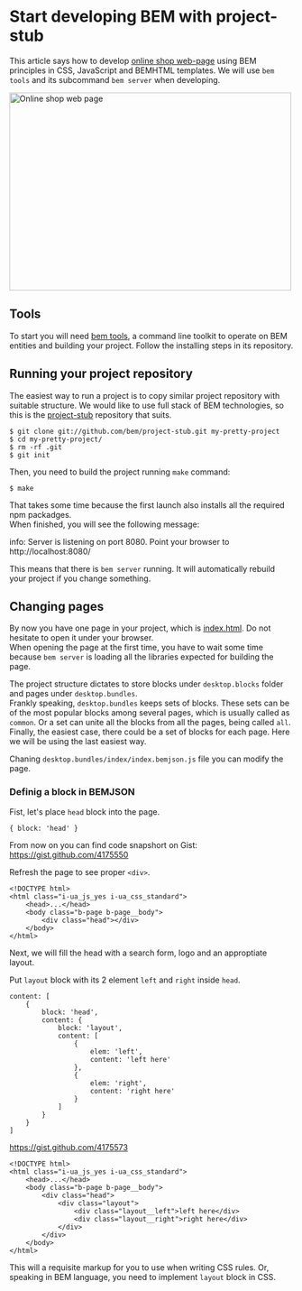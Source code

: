 # Start developing BEM with project-stub

This article says how to develop [online shop
web-page](http://toivonen.github.com/online-shop-dummy/desktop.bundles/index/index.html)
using BEM principles in CSS, JavaScript and BEMHTML templates. We will use `bem
tools` and its subcommand `bem server` when developing.

<img
src="http://img-fotki.yandex.ru/get/6505/14441195.26/0_6f0b2_557ef428_L.jpg"
width="500" height="351" title="Online shop web page" alt="Online shop web page"
border="0"/>

## Tools
To start you will need [bem tools](https://github.com/bem/bem-tools), a command line
toolkit to operate on BEM entities and building your project. Follow the
installing steps in its repository.

## Running your project repository
The easiest way to run a project is to copy similar project repository with
suitable structure. We would like to use full stack of BEM technologies, so this
is the [project-stub](https://github.com/bem/project-stub) repository that
suits.

    $ git clone git://github.com/bem/project-stub.git my-pretty-project
    $ cd my-pretty-project/
    $ rm -rf .git
    $ git init

Then, you need to build the project running `make` command:

    $ make

That takes some time because the first launch also installs all the required npm
packadges.<br/>
When finished, you will see the following message:

   info: Server is listening on port 8080. Point your browser to http://localhost:8080/

This means that there is `bem server` running. It will automatically rebuild your
project if you change something.

## Changing pages
By now you have one page in your project, which is
[index.html](http://localhost:8080/desktop.bundles/index/index.html). Do not
hesitate to open it under your browser.<br/>
When opening the page at the first time, you have to wait some time because `bem
server` is loading all the libraries expected for building the page.

The project structure dictates to store blocks under `desktop.blocks` folder and
pages under `desktop.bundles`.<br/>
Frankly speaking, `desktop.bundles` keeps sets of blocks. These sets can be of
the most popular blocks among several pages, which is usually called as
`common`. Or a set can unite all the blocks from all the pages, being called
`all`. Finally, the easiest case, there could be a set of blocks for each page.
Here we will be using the last easiest way.

Chaning `desktop.bundles/index/index.bemjson.js` file you can modify the page.

### Definig a block in BEMJSON
Fist, let's place `head` block into the page.

    { block: 'head' }

From now on you can find code snapshort on Gist: https://gist.github.com/4175550

Refresh the page to see proper `<div>`.

    <!DOCTYPE html>
    <html class="i-ua_js_yes i-ua_css_standard">
        <head>...</head>
        <body class="b-page b-page__body">
            <div class="head"></div>
        </body>
    </html>

Next, we will fill the head with a search form, logo and an approptiate layout.

Put `layout` block with its 2 element `left` and `right` inside `head`.

    content: [
        {
            block: 'head',
            content: {
                block: 'layout',
                content: [
                    {
                        elem: 'left',
                        content: 'left here'
                    },
                    {
                        elem: 'right',
                        content: 'right here'
                    }
                ]
            }
        }
    ]

https://gist.github.com/4175573

    <!DOCTYPE html>
    <html class="i-ua_js_yes i-ua_css_standard">
        <head>...</head>
        <body class="b-page b-page__body">
            <div class="head">
                <div class="layout">
                    <div class="layout__left">left here</div>
                    <div class="layout__right">right here</div>
                </div>
            </div>
        </body>
    </html>

This will a requisite markup for you to use when writing CSS rules. Or, speaking
in BEM language, you need to implement `layout` block in CSS.
